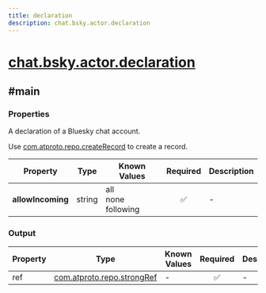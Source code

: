 ```yaml
---
title: declaration
description: chat.bsky.actor.declaration
---
```


# [chat.bsky.actor.declaration](https://github.com/myConsciousness/atproto.dart/blob/main/lexicons/chat/bsky/actor/declaration.json)

## #main

### Properties

A declaration of a Bluesky chat account.

Use [com.atproto.repo.createRecord](../../../../lexicons/com/atproto/repo/createRecord.md#main) to create a record.

| Property | Type | Known Values | Required | Description |
| --- | --- | --- | :---: | --- |
| **allowIncoming** | string | all<br/>none<br/>following | ✅ | - |

### Output

| Property | Type | Known Values | Required | Description |
| --- | --- | --- | :---: | --- |
| ref | [com.atproto.repo.strongRef](../../../../lexicons/com/atproto/repo/strongRef.md#main) | - | ✅ | - |

